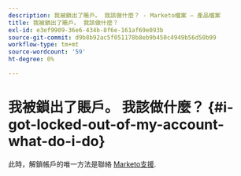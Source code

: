 ```yaml
---
description: 我被鎖出了賬戶。 我該做什麼？ - Marketo檔案 — 產品檔案
title: 我被鎖出了賬戶。 我該做什麼？
exl-id: e3ef9909-36e6-434b-8f6e-161af69e093b
source-git-commit: d9b8b92ac5f051178b8eb9b450c4949b56d50b99
workflow-type: tm+mt
source-wordcount: '59'
ht-degree: 0%

---
```


# 我被鎖出了賬戶。 我該做什麼？ {#i-got-locked-out-of-my-account-what-do-i-do}

此時，解鎖帳戶的唯一方法是聯絡 [Marketo支援](https://nation.marketo.com/t5/Support/ct-p/Support#).
